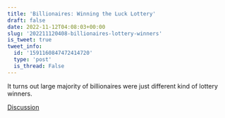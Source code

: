 ```yaml
---
title: 'Billionaires: Winning the Luck Lottery'
draft: false
date: 2022-11-12T04:08:03+00:00
slug: '202211120408-billionaires-lottery-winners'
is_tweet: true
tweet_info:
  id: '1591160847472414720'
  type: 'post'
  is_thread: False
---
```




It turns out large majority of billionaires were just different kind of lottery winners.

[Discussion](https://x.com/sytelus/status/1591160847472414720)
